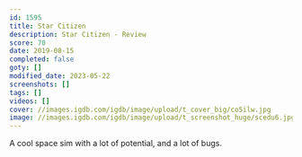 ```yaml
---
id: 1595
title: Star Citizen
description: Star Citizen - Review
score: 70
date: 2019-08-15
completed: false
goty: []
modified_date: 2023-05-22
screenshots: []
tags: []
videos: []
cover: //images.igdb.com/igdb/image/upload/t_cover_big/co5ilw.jpg
image: //images.igdb.com/igdb/image/upload/t_screenshot_huge/scedu6.jpg
---
```

A cool space sim with a lot of potential, and a lot of bugs.